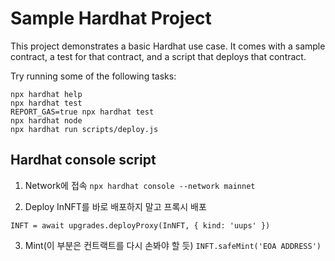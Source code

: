 # Sample Hardhat Project

This project demonstrates a basic Hardhat use case. It comes with a sample contract, a test for that contract, and a script that deploys that contract.

Try running some of the following tasks:

```shell
npx hardhat help
npx hardhat test
REPORT_GAS=true npx hardhat test
npx hardhat node
npx hardhat run scripts/deploy.js
```

## Hardhat console script

1. Network에 접속
   `npx hardhat console --network mainnet`

2. Deploy
   InNFT를 바로 배포하지 말고 프록시 배포
   <br />

`INFT = await upgrades.deployProxy(InNFT, { kind: 'uups' })`

3. Mint(이 부분은 컨트랙트를 다시 손봐야 할 듯)
   `INFT.safeMint('EOA ADDRESS')`
